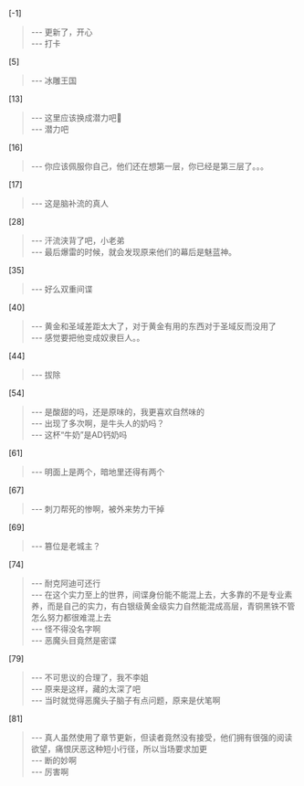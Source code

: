
[-1] 
>--- 更新了，开心<br>
>--- 打卡<br>

[5] 
>--- 冰雕王国<br>

[13] 
>--- 这里应该换成潜力吧🤔<br>
>--- 潜力吧<br>

[16] 
>--- 你应该佩服你自己，他们还在想第一层，你已经是第三层了。。。<br>

[17] 
>--- 这是脑补流的真人<br>

[28] 
>--- 汗流浃背了吧，小老弟<br>
>--- 最后爆雷的时候，就会发现原来他们的幕后是魅蓝神。<br>

[35] 
>--- 好么双重间谍<br>

[40] 
>--- 黄金和圣域差距太大了，对于黄金有用的东西对于圣域反而没用了<br>
>--- 感觉要把他变成奴隶巨人。。<br>

[44] 
>--- 拔除<br>

[54] 
>--- 是酸甜的吗，还是原味的，我更喜欢自然味的<br>
>--- 出现了多次啊，是牛头人的奶吗？<br>
>--- 这杯“牛奶”是AD钙奶吗<br>

[61] 
>--- 明面上是两个，暗地里还得有两个<br>

[67] 
>--- 刺刀帮死的惨啊，被外来势力干掉<br>

[69] 
>--- 篡位是老城主？<br>

[74] 
>--- 耐克阿迪可还行<br>
>--- 在这个实力至上的世界，间谍身份能不能混上去，大多靠的不是专业素养，而是自己的实力，有白银级黄金级实力自然能混成高层，青铜黑铁不管怎么努力都很难混上去<br>
>--- 怪不得没名字啊<br>
>--- 恶魔头目竟然是密谍<br>

[79] 
>--- 不可思议的合理了，我不李姐<br>
>--- 原来是这样，藏的太深了吧<br>
>--- 当时就觉得恶魔头子脑子有点问题，原来是伏笔啊<br>

[81] 
>--- 真人虽然使用了章节更新，但读者竟然没有接受，他们拥有很强的阅读欲望，痛恨厌恶这种短小行径，所以当场要求加更<br>
>--- 断的妙啊<br>
>--- 厉害啊<br>
